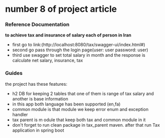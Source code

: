 # number 8 of project article

### Reference Documentation

**to achieve tax and insurance of salary each of person in Iran**

* first go to link:(http://localhost:8080/tax/swagger-ui/index.html#)
* second go pass through the login page(user: user password: user)
* third use swagger to set total salary in month and the response is calculate net salary, insurance, tax

### Guides

the project has these features:

* h2 DB for keeping 2 tables that one of them is range of tax salary and another is base information
* in this app both language has been supported (en,fa)
* common module is that module we keep error enum and exception handler 
* tax parent is m odule that keep both tax and common module in it
* don't forget to run clean package in tax_parent maven. after that run Tax application in spring boot




